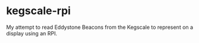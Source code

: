 # kegscale-rpi
My attempt to read Eddystone Beacons from the Kegscale to represent on a display using an RPI.
